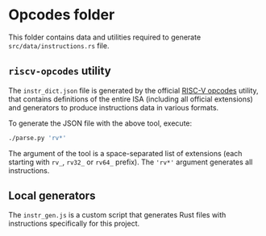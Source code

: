 # Opcodes folder

This folder contains data and utilities required to generate
`src/data/instructions.rs` file.

## `riscv-opcodes` utility

The `instr_dict.json` file is generated by the official
[RISC-V opcodes](https://github.com/riscv/riscv-opcodes) utility,
that contains definitions of the entire ISA (including all official
extensions) and generators to produce instructions data in various formats.

To generate the JSON file with the above tool, execute:

```bash
./parse.py 'rv*'
```

The argument of the tool is a space-separated list of extensions
(each starting with `rv_`, `rv32_` or `rv64_` prefix).
The `'rv*'` argument generates all instructions.

## Local generators

The `instr_gen.js` is a custom script that generates Rust files
with instructions specifically for this project.
